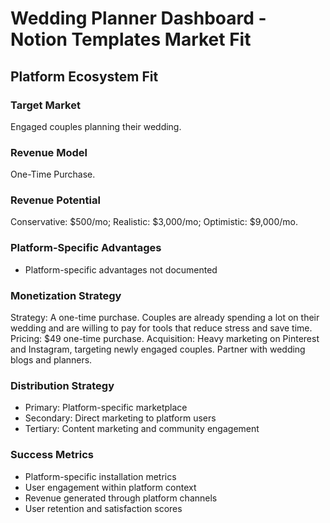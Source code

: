 # Wedding Planner Dashboard - Notion Templates Market Fit

## Platform Ecosystem Fit

### Target Market
Engaged couples planning their wedding.

### Revenue Model
One-Time Purchase.

### Revenue Potential
Conservative: $500/mo; Realistic: $3,000/mo; Optimistic: $9,000/mo.

### Platform-Specific Advantages
- Platform-specific advantages not documented

### Monetization Strategy
Strategy: A one-time purchase. Couples are already spending a lot on their wedding and are willing to pay for tools that reduce stress and save time. Pricing: $49 one-time purchase. Acquisition: Heavy marketing on Pinterest and Instagram, targeting newly engaged couples. Partner with wedding blogs and planners.

### Distribution Strategy
- Primary: Platform-specific marketplace
- Secondary: Direct marketing to platform users
- Tertiary: Content marketing and community engagement

### Success Metrics
- Platform-specific installation metrics
- User engagement within platform context
- Revenue generated through platform channels
- User retention and satisfaction scores
